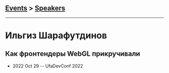 ## [Events](../README.md) > [Speakers](../speakers.md)
---

# Ильгиз Шарафутдинов

## Как фронтендеры WebGL прикручивали
- 2022 Oct 29 -- UfaDevConf 2022    
